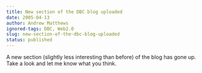 ```yaml
---
title: New section of the DBC blog uploaded
date: 2005-04-13
author: Andrew Matthews
ignored-tags: DBC, Web2.0
slug: new-section-of-the-dbc-blog-uploaded
status: published
---
```


A new section (slightly less interesting than before) of the blog has gone up. Take a look and let me know what you think.
